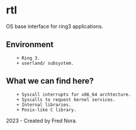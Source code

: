# rtl

OS base interface for ring3 applications. 

## Environment

```
    + Ring 3.
    + userland/ subsystem.
```

## What we can find here?

```
    + Syscall interrupts for x86_64 archtecture.
    + Syscalls to request kernel services.
    + Internal libraries.
    + Posix-like C library.     
```

2023 - Created by Fred Nora.
